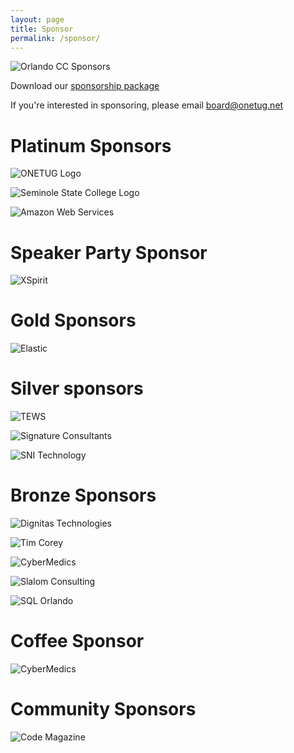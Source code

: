 ```yaml
---
layout: page
title: Sponsor
permalink: /sponsor/
---
```


![Orlando CC Sponsors](./../img/occ5.jpg "Orlando CC Sponsors")

Download our [sponsorship package](./doc/OrlandoCC2023Sponsor.pdf)

If you're interested in sponsoring, please email [board@onetug.net](mailto:board@onetug.net)

# Platinum Sponsors

![ONETUG Logo](./../img/onetug.png "Orlando .NET User Group")

![Seminole State College Logo](./../img/SeminoleState.png "Seminole State College")

![Amazon Web Services](./../img/aws.png "Amazon Web Services")

# Speaker Party Sponsor

![XSpirit](./../img/xpirit.jpg "XSpirit")

# Gold Sponsors

![Elastic](./../img/elastic.png "Elastic")

# Silver sponsors

![TEWS](./../img/TEWS.jpg "TEWS")

![Signature Consultants](./../img/sigcon.png "Signature Consultants")

![SNI Technology](./../img/sni.png "SNI Technology")

# Bronze Sponsors

![Dignitas Technologies](./../img/dignitas.jpg "Dignitas Technologies")

![Tim Corey](./../img/timcorey.png "Tim Corey")

![CyberMedics](./../img/cybermedics.png "CyberMedics")

![Slalom Consulting](./../img/slalom.png "Slalom Consulting")

![SQL Orlando](./../img/sqlorlando.jpeg "SQL Orlando")

# Coffee Sponsor

![CyberMedics](./../img/cybermedics.png "CyberMedics")

# Community Sponsors

![Code Magazine](./../img/code.png "Code Magazine")